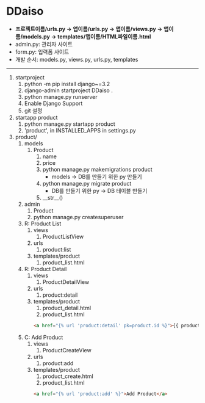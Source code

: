 # DDaiso
- **프로젝트이름/urls.py -> 앱이름/urls.py -> 앱이름/views.py -> 앱이름/models.py -> templates/앱이름/HTML파일이름.html**
- admin.py: 관리자 사이트
- form.py: 입력폼 사이트
- 개발 순서: models.py, views.py, urls.py, templates
---
1. startproject
   1. python -m pip install django~=3.2
   2. django-admin startproject DDaiso .
   3. python manage.py runserver
   4. Enable Django Support
   5. git 설정
2. startapp product
   1. python manage.py startapp product
   2. 'product', in INSTALLED_APPS in settings.py
3. product/
   1. models
      1. Product
         1. name
         2. price
         3. python manage.py makemigrations product
            - models -> DB를 만들기 위한 py 만들기
         4. python manage.py migrate product
            - DB를 만들기 위한 py -> DB 테이블 만들기
         5. \_\_str\_\_()
   2. admin
      1. Product
      2. python manage.py createsuperuser
   3. R: Product List
      1. views
         1. ProductListView
      2. urls
         1. product:list
      3. templates/product
         1. product_list.html
   4. R: Product Detail
      1. views
         1. ProductDetailView
      2. urls
         1. product:detail
      3. templates/product
         1. product_detail.html
         2. product_list.html
         ```html
         <a href="{% url 'product:detail' pk=product.id %}">{{ product.name }}</a>
         ```
   5. C: Add Product
      1. views
         1. ProductCreateView
      2. urls
         1. product:add
      3. templates/product
         1. product_create.html
         2. product_list.html
         ```html
         <a href="{% url 'product:add' %}">Add Product</a>
         ```